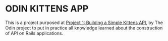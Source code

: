 #  ODIN KITTENS APP

This is a project purposed at [Project 1: Building a Simple Kittens API](https://www.theodinproject.com/courses/ruby-on-rails/lessons/apis),
by The Odin project to put in practice all knowledge learned about the construction of API on Rails applications.

